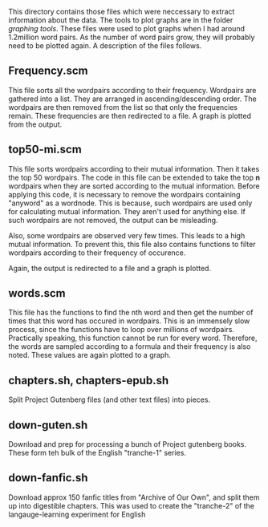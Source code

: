 This directory contains those files which were neccessary to extract
information about the data. The tools to plot graphs are in the folder
<i>graphing tools</i>. These files were used to plot graphs when I had
around 1.2million word pairs. As the number of word pairs grow, they
will probably need to be plotted again. A description of the files
follows.

Frequency.scm
-------------
This file sorts all the wordpairs according to their frequency.
Wordpairs are gathered into a list. They are arranged in
ascending/descending order. The wordpairs are then removed from the list
so that only the frequencies remain. These frequencies are then
redirected to a file. A graph is plotted from the output.

top50-mi.scm
------------
This file sorts wordpairs according to their mutual information. Then it
takes the top 50 wordpairs. The code in this file can be extended to
take the top <b>n</b> wordpairs when they are sorted according to the
mutual information. Before applying this code, it is necessary to remove
the wordpairs containing "anyword" as a wordnode. This is because, such
wordpairs are used only for calculating mutual information. They aren't
used for anything else. If such wordpairs are not removed, the output
can be misleading.

Also, some wordpairs are observed very few times. This leads to a high
mutual information. To prevent this, this file also contains functions
to filter wordpairs according to their frequency of occurence.

Again, the output is redirected to a file and a graph is plotted.

words.scm
---------
This file has the functions to find the nth word and then get the number
of times that this word has occured in wordpairs. This is an immensely
slow process, since the functions have to loop over millions of
wordpairs. Practically speaking, this function cannot be run for every
word. Therefore, the words are sampled according to a formula and their
frequency is also noted. These values are again plotted to a graph.


chapters.sh, chapters-epub.sh
-----------------------------
Split Project Gutenberg files (and other text files) into pieces.


down-guten.sh
-------------
Download and prep for processing a bunch of Project gutenberg
books. These form teh bulk of the English "tranche-1" series.

down-fanfic.sh
--------------
Download approx 150 fanfic titles from "Archive of Our Own", and
split them up into digestible chapters.  This was used to create
the "tranche-2" of the langauge-learning experiment for English

